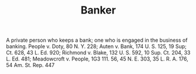 ---
title: Banker
permalink: "/definitions/banker.html"
body: A private person who keeps a bank; one who is engaged in the business of banking.
  People v. Doty, 80 N. Y. 228; Auten v. Bank, 174 U. S. 125, 19 Sup; Ct. 628, 43
  L. Ed. 920; Richmond v. Blake, 132 U. S. 592, 10 Sup. Ct. 204, 33 L. Ed. 481; Meadowcroft
  v. People, 1G3 111. 56, 45 N. E. 303, 35 L. R. A. 176, 54 Am. St. Rep. 447
published_at: '2018-07-07'
layout: post
---